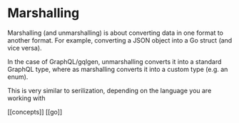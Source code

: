 # Marshalling

Marshalling (and unmarshalling) is about converting data in one format to another format. For example, converting a JSON object into a Go struct (and vice versa).

In the case of GraphQL/gqlgen, unmarshalling converts it into a standard GraphQL type, where as marshalling converts it into a custom type (e.g. an enum).

This is very similar to serilization, depending on the language you are working with

[[concepts]]
[[go]]